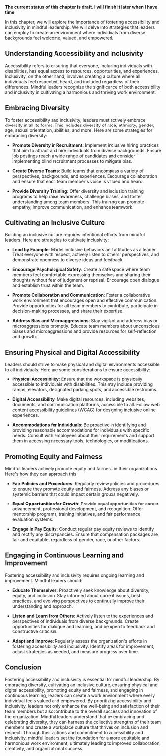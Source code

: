 **The current status of this chapter is draft. I will finish it later when I have time**

In this chapter, we will explore the importance of fostering accessibility and inclusivity in mindful leadership. We will delve into strategies that leaders can employ to create an environment where individuals from diverse backgrounds feel welcome, valued, and empowered.

Understanding Accessibility and Inclusivity
-------------------------------------------

Accessibility refers to ensuring that everyone, including individuals with disabilities, has equal access to resources, opportunities, and experiences. Inclusivity, on the other hand, involves creating a culture where all individuals feel respected, heard, and included regardless of their differences. Mindful leaders recognize the significance of both accessibility and inclusivity in cultivating a harmonious and thriving work environment.

Embracing Diversity
-------------------

To foster accessibility and inclusivity, leaders must actively embrace diversity in all its forms. This includes diversity of race, ethnicity, gender, age, sexual orientation, abilities, and more. Here are some strategies for embracing diversity:

* **Promote Diversity in Recruitment**: Implement inclusive hiring practices that aim to attract and hire individuals from diverse backgrounds. Ensure job postings reach a wide range of candidates and consider implementing blind recruitment processes to mitigate bias.

* **Create Diverse Teams**: Build teams that encompass a variety of perspectives, backgrounds, and experiences. Encourage collaboration and ensure that each team member's voice is valued and heard.

* **Provide Diversity Training**: Offer diversity and inclusion training programs to help raise awareness, challenge biases, and foster understanding among team members. This training can promote empathy, improve communication, and enhance teamwork.

Cultivating an Inclusive Culture
--------------------------------

Building an inclusive culture requires intentional efforts from mindful leaders. Here are strategies to cultivate inclusivity:

* **Lead by Example**: Model inclusive behaviors and attitudes as a leader. Treat everyone with respect, actively listen to others' perspectives, and demonstrate openness to diverse ideas and feedback.

* **Encourage Psychological Safety**: Create a safe space where team members feel comfortable expressing themselves and sharing their thoughts without fear of judgment or reprisal. Encourage open dialogue and establish trust within the team.

* **Promote Collaboration and Communication**: Foster a collaborative work environment that encourages open and effective communication. Provide opportunities for all team members to contribute, participate in decision-making processes, and share their expertise.

* **Address Bias and Microaggressions**: Stay vigilant and address bias or microaggressions promptly. Educate team members about unconscious biases and microaggressions and provide resources for self-reflection and growth.

Ensuring Physical and Digital Accessibility
-------------------------------------------

Leaders should strive to make physical and digital environments accessible to all individuals. Here are some considerations to ensure accessibility:

* **Physical Accessibility**: Ensure that the workspace is physically accessible to individuals with disabilities. This may include providing ramps, elevators, designated parking spots, and accessible restrooms.

* **Digital Accessibility**: Make digital resources, including websites, documents, and communication platforms, accessible to all. Follow web content accessibility guidelines (WCAG) for designing inclusive online experiences.

* **Accommodations for Individuals**: Be proactive in identifying and providing reasonable accommodations for individuals with specific needs. Consult with employees about their requirements and support them in accessing necessary tools, technologies, or modifications.

Promoting Equity and Fairness
-----------------------------

Mindful leaders actively promote equity and fairness in their organizations. Here's how they can approach this:

* **Fair Policies and Procedures**: Regularly review policies and procedures to ensure they promote equity and fairness. Address any biases or systemic barriers that could impact certain groups negatively.

* **Equal Opportunities for Growth**: Provide equal opportunities for career advancement, professional development, and recognition. Offer mentorship programs, training initiatives, and fair performance evaluation systems.

* **Engage in Pay Equity**: Conduct regular pay equity reviews to identify and rectify any discrepancies. Ensure that compensation packages are fair and equitable, regardless of gender, race, or other factors.

Engaging in Continuous Learning and Improvement
-----------------------------------------------

Fostering accessibility and inclusivity requires ongoing learning and improvement. Mindful leaders should:

* **Educate Themselves**: Proactively seek knowledge about diversity, equity, and inclusion. Stay informed about current issues, best practices, and evolving perspectives to continually improve their understanding and approach.

* **Listen and Learn from Others**: Actively listen to the experiences and perspectives of individuals from diverse backgrounds. Create opportunities for dialogue and learning, and be open to feedback and constructive criticism.

* **Adapt and Improve**: Regularly assess the organization's efforts in fostering accessibility and inclusivity. Identify areas for improvement, adjust strategies as needed, and measure progress over time.

Conclusion
----------

Fostering accessibility and inclusivity is essential for mindful leadership. By embracing diversity, cultivating an inclusive culture, ensuring physical and digital accessibility, promoting equity and fairness, and engaging in continuous learning, leaders can create a work environment where every individual feels valued and empowered. By prioritizing accessibility and inclusivity, leaders not only enhance the well-being and satisfaction of their team members but alsocontribute to the overall success and innovation of the organization. Mindful leaders understand that by embracing and celebrating diversity, they can harness the collective strengths of their team members and create a workplace culture that thrives on inclusion and respect. Through their actions and commitment to accessibility and inclusivity, mindful leaders set the foundation for a more equitable and harmonious work environment, ultimately leading to improved collaboration, creativity, and organizational success.
